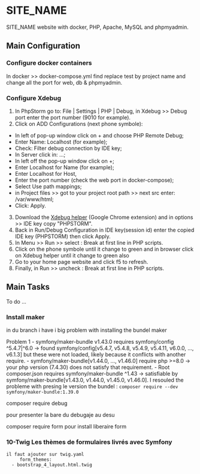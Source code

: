 # SITE_NAME

SITE_NAME website with docker, PHP, Apache, MySQL and phpmyadmin.


## Main Configuration

### Configure docker containers

In docker >> docker-compose.yml find replace test by project name and change all the port for web, db & phpmyadmin.


### Configure Xdebug

1. In PhpStorm go to: File | Settings | PHP | Debug, in Xdebug >> Debug port enter the port number (9010 for example).
2. Click on ADD Configurations (next phone symbole):
  - In left of pop-up window click on + and choose PHP Remote Debug;
  - Enter Name: Localhost (for example);
  - Check: Filter debug connection by IDE key;
  - In Server click in: ...;
  - In left off the pop-up window click on +;
  - Enter Localhost for Name (for example);
  - Enter Localhost for Host,
  - Enter the port number (check the web port in docker-compose);
  - Select Use path mappings;
  - in Project files >> got to your project root path >> next src enter: /var/www/html;
  - Click: Apply.
3. Download the [Xdebug helper](https://chrome.google.com/webstore/detail/xdebug-helper/eadndfjplgieldjbigjakmdgkmoaaaoc) (Google Chrome extension) and in options >> IDE key copy "PHPSTORM".
4. Back in Run/Debug Configuration in IDE key(session id) enter the copied IDE key (PHPSTORM) then click Apply.
5. In Menu >> Run >> select : Break at first line in PHP scripts.
6. Click on the phone symbole until it change to green and in browser click on Xdebug helper until it change to green also
7. Go to your home page website and click f5 to refresh.
8. Finally, in Run >> uncheck : Break at first line in PHP scripts.


## Main Tasks

To do ...


### Install maker
 in du branch i have i big problem with installing the bundel maker 

  Problem 1
    - symfony/maker-bundle v1.43.0 requires symfony/config ^5.4.7|^6.0 -> found symfony/config[v5.4.7, v5.4.8, v5.4.9, v5.4.11, v6.0.0, ..., v6.1.3] but these were not loaded, likely because it conflicts with another require.
    - symfony/maker-bundle[v1.44.0, ..., v1.46.0] require php >=8.0 -> your php version (7.4.30) does not satisfy that requirement.
    - Root composer.json requires symfony/maker-bundle ^1.43 -> satisfiable by symfony/maker-bundle[v1.43.0, v1.44.0, v1.45.0, v1.46.0].
 I resouled the probleme with presing le version the bundel :
     `composer require --dev symfony/maker-bundle:1.39.0`

composer require debug   

 pour presenter la bare du debugaje au desu 

 composer require form 
 pour install liberaire form

 ### 10-Twig Les thèmes de formulaires livrés avec Symfony

    il faut ajouter sur twig.yaml
         form_themes:
      - bootstrap_4_layout.html.twig 